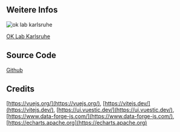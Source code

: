 ## Weitere Infos

<img class="footerimg" src="/icons/oklab.svg" alt="ok lab karlsruhe"/>

[OK Lab Karlsruhe](https://ok-lab-karlsruhe.de) 

## Source Code

[Github](https://github.com/digital-codes/klimaDashboard)

 
## Credits

[https://vuejs.org/](https://vuejs.org/), [https://vitejs.dev/](https://vitejs.dev/), [https://ui.vuestic.dev/](https://ui.vuestic.dev/), [https://www.data-forge-js.com/](https://www.data-forge-js.com/), [https://echarts.apache.org](https://echarts.apache.org)




